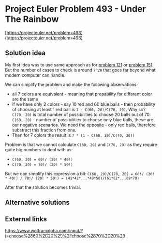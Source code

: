 # Project Euler Problem 493 - Under The Rainbow

[https://projecteuler.net/problem=493](https://projecteuler.net/problem=493)

## Solution idea

My first idea was to use same approach as for [problem 121](../../problems_101_150/problem_121) or [problem 151](../../problems_151_200/problem_151). But the number of cases to check is around `7^20` that goes far beyond what modern computer can handle.

We can simplify the problem and make the following observations:
- all 7 colors are equivalent - meaning that propability for different color are the same
- if we have only 2 colors - say 10 red and 60 blue balls - then probability of choosing at least 1 red ball is `1 - C(60, 20)/C(70, 20)`. Why so? `C(70, 20)` is total number of possibilities to choose 20 balls out of 70. `C(60, 20)` - number of possibilities to choose only blue balls, these are our negative scenarios. We need the opposite - only red balls, therefore substract this fraction from one.
- Then for 7 colors the result is `7 * (1 - C(60, 20)/C(70, 20))`

Problem is that we cannot calculate `C(60, 20)` and `C(70, 20)` as they require quite big numbers to deal with as:
- `C(60, 20) = 60!/ (20! * 40!)`
- `C(70, 20) = 70!/ (20! * 50!)`

But we can simplify this expression a bit: `C(60, 20)/C(70, 20) = 60!/ (20! * 40!) / 70!/ (20! * 50!) = (41*42*...*49*50)/(61*62*...69*70)`

After that the solution becomes trivial.

## Alternative solutions

## External links

https://www.wolframalpha.com/input/?i=choose%2860%2C20%29%2Fchoose%2870%2C20%29